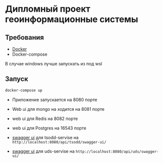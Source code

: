 # Дипломный проект геоинформационные системы

## Требования

- [Docker](https://www.docker.com/)
- Docker-compose

В случае windows лучше запускать из под wsl

## Запуск
```bash
docker-compose up
```

- Приложение запускается на 8080 порте
- Web ui для mongo на ходится на 8081 порте
- web ui для Redis на 8082 порте
- web ui для Postgres на 16543 порте
- [swagger ui](http://localhost:8080/api/tsodd/swagger-ui/) для tsodd-servise на `http://localhost:8080/api/tsodd/swagger-ui/`

- [swagger ui](http://localhost:8080/api/uds/swagger-ui/) для uds-servise на `http://localhost:8080/api/uds/swagger-ui/`
